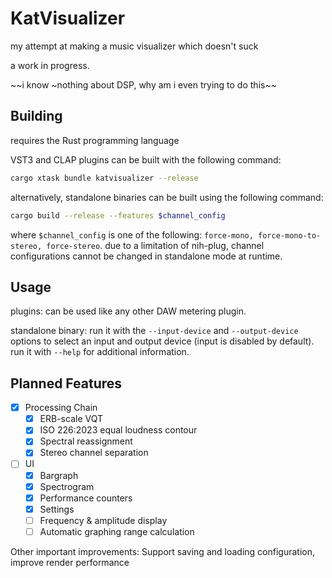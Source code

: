 # KatVisualizer

my attempt at making a music visualizer which doesn't suck

a work in progress.

~~i know ~nothing about DSP, why am i even trying to do this~~

## Building

requires the Rust programming language

VST3 and CLAP plugins can be built with the following command:

```bash
cargo xtask bundle katvisualizer --release
```

alternatively, standalone binaries can be built using the following command:

```bash
cargo build --release --features $channel_config
```

where `$channel_config` is one of the following: `force-mono, force-mono-to-stereo, force-stereo`. due to a limitation of nih-plug, channel configurations cannot be changed in standalone mode at runtime.

## Usage

plugins: can be used like any other DAW metering plugin.

standalone binary: run it with the `--input-device` and `--output-device` options to select an input and output device (input is disabled by default). run it with `--help` for additional information.

## Planned Features

- [x] Processing Chain
	- [x] ERB-scale VQT
	- [x] ISO 226:2023 equal loudness contour
	- [x] Spectral reassignment
	- [x] Stereo channel separation
- [ ] UI
	- [x] Bargraph
	- [x] Spectrogram
	- [x] Performance counters
	- [x] Settings
	- [ ] Frequency & amplitude display
	- [ ] Automatic graphing range calculation

Other important improvements: Support saving and loading configuration, improve render performance